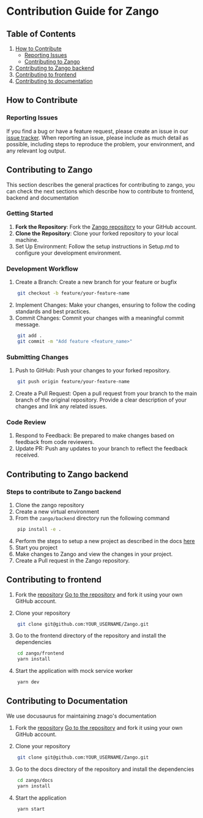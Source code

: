 # Contribution Guide for Zango

## Table of Contents
1. [How to Contribute](#how-to-contribute)
    - [Reporting Issues](#reporting-issues)
    - [Contributing to Zango](#contributing-to-zango)
2. [Contributing to Zango backend](#contributing-to-zango-backend)
3. [Contributing to frontend](#contributing-to-frontend)
4. [Contributing to documentation](#contributing-to-documentation)


## How to Contribute

### Reporting Issues
If you find a bug or have a feature request, please create an issue in our [issue tracker](https://github.com/Healthlane-Technologies/Zango/issues). When reporting an issue, please include as much detail as possible, including steps to reproduce the problem, your environment, and any relevant log output.

## Contributing to Zango

This section describes the general practices for contributing to zango, you can check the next sections which describe how to contribute to frontend, backend and documentation

### Getting Started
1. **Fork the Repository**: Fork the [Zango repository](https://github.com/Healthlane-Technologies/Zango) to your GitHub account.
2. **Clone the Repository**: Clone your forked repository to your local machine.
3. Set Up Environment: Follow the setup instructions in Setup.md to configure your development environment.

### Development Workflow

1. Create a Branch: Create a new branch for your feature or bugfix
```bash
    git checkout -b feature/your-feature-name
```
2. Implement Changes: Make your changes, ensuring to follow the coding standards and best practices.
3. Commit Changes: Commit your changes with a meaningful commit message.
```bash
    git add .
    git commit -m "Add feature <feature_name>"
```

### Submitting Changes
1. Push to GitHub: Push your changes to your forked repository.
```bash
    git push origin feature/your-feature-name
```
2. Create a Pull Request: Open a pull request from your branch to the main branch of the original repository. Provide a clear description of your changes and link any related issues.

### Code Review
1. Respond to Feedback: Be prepared to make changes based on feedback from code reviewers.
2. Update PR: Push any updates to your branch to reflect the feedback received.

## Contributing to Zango backend

### Steps to contribute to Zango backend
1. Clone the zango repository
2. Create a new virtual environment
3. From the `zango/backend` directory run the following command
```bash
    pip install -e .
```
4. Perform the steps to setup a new project as described in the docs [here](https://www.zango.dev/docs/core/getting-started/installing-zelthy/manual#zango-the-zango-cli)
5. Start you project
6. Make changes to Zango and view the changes in your project.
7. Create a Pull request in the Zango repository.

## Contributing to frontend

1. Fork the [repository](https://github.com/Healthlane-Technologies/Zango)
[Go to the repository](https://github.com/Healthlane-Technologies/Zango) and fork it using your own GitHub account.

2. Clone your repository
```bash
    git clone git@github.com:YOUR_USERNAME/Zango.git
```

3. Go to the frontend directory of the repository and install the dependencies

```bash
    cd zango/frontend
    yarn install
```

4. Start the application with mock service worker

```bash
    yarn dev
```

## Contributing to Documentation

We use docusaurus for maintaining znago's documentation

1. Fork the [repository](https://github.com/Healthlane-Technologies/Zango)
[Go to the repository](https://github.com/Healthlane-Technologies/Zango) and fork it using your own GitHub account.

2. Clone your repository
```bash
    git clone git@github.com:YOUR_USERNAME/Zango.git
```

3. Go to the docs directory of the repository and install the dependencies

```bash
    cd zango/docs
    yarn install
```

4. Start the application

```bash
    yarn start
```